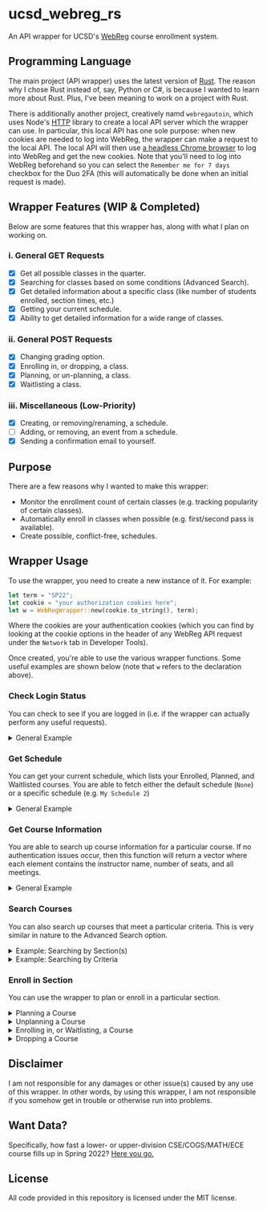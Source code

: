 # ucsd_webreg_rs
An API wrapper for UCSD's [WebReg](https://act.ucsd.edu/webreg2/start) course enrollment system.

## Programming Language
The main project (API wrapper) uses the latest version of [Rust](https://www.rust-lang.org/). The reason why I chose Rust instead of, say, Python or C#, is because I wanted to learn more about Rust. Plus, I've been meaning to work on a project with Rust.

There is additionally another project, creatively namd `webregautoin`, which uses Node's [HTTP](https://nodejs.org/api/http.html) library to create a local API server which the wrapper can use. In particular, this local API has one sole purpose: when new cookies are needed to log into WebReg, the wrapper can make a request to the local API. The local API will then use [a headless Chrome browser](https://github.com/puppeteer/puppeteer) to log into WebReg and get the new cookies. Note that you'll need to log into WebReg beforehand so you can select the `Remember me for 7 days` checkbox for the Duo 2FA (this will automatically be done when an initial request is made).

## Wrapper Features (WIP & Completed)
Below are some features that this wrapper has, along with what I plan on working on.

### i. General GET Requests
- [x] Get all possible classes in the quarter.
- [x] Searching for classes based on some conditions (Advanced Search).
- [x] Get detailed information about a specific class (like number of students enrolled, section times, etc.)
- [x] Getting your current schedule.
- [x] Ability to get detailed information for a wide range of classes.

### ii. General POST Requests
- [x] Changing grading option.
- [x] Enrolling in, or dropping, a class.
- [x] Planning, or un-planning, a class.
- [x] Waitlisting a class.

### iii. Miscellaneous (Low-Priority)
- [x] Creating, or removing/renaming, a schedule.
- [ ] Adding, or removing, an event from a schedule.
- [x] Sending a confirmation email to yourself.

## Purpose
There are a few reasons why I wanted to make this wrapper:
- Monitor the enrollment count of certain classes (e.g. tracking popularity of certain classes).
- Automatically enroll in classes when possible (e.g. first/second pass is available).
- Create possible, conflict-free, schedules.

## Wrapper Usage
To use the wrapper, you need to create a new instance of it. For example:
```rs
let term = "SP22";
let cookie = "your authorization cookies here";
let w = WebRegWrapper::new(cookie.to_string(), term);
```

Where the cookies are your authentication cookies (which you can find by looking at the cookie options in the header of any WebReg API request under the `Network` tab in Developer Tools). 

Once created, you're able to use the various wrapper functions. Some useful examples are shown below (note that `w` refers to the declaration above).

### Check Login Status
You can check to see if you are logged in (i.e. if the wrapper can actually perform any useful requests). 

<details>
<summary>General Example</summary>
<br> 

```rs
if !w.is_valid().await {
    println!("You aren't logged in!");
    return; 
}
```

</details>



### Get Schedule
You can get your current schedule, which lists your Enrolled, Planned, and Waitlisted courses. You are able to fetch either the default schedule (`None`) or a specific schedule (e.g. `My Schedule 2`)

<details>
<summary>General Example</summary>
<br> 
Suppose you wanted to see what courses are currently in your *default* schedule. We can use the following code:

```rs
let my_schedule = w.get_schedule(None).await;
if let Some(schedule) = my_schedule {
    for s in schedule {
        println!("{}", s.to_string());
    }
}
```

This prints out:
```
[A05 / 75220] Ethics And Society II (POLI 28) with Elgin, Samuel Zincke - Enrolled (4 Units, L Grading, 21 / 34)
        [LE] M at 12:00 - 12:50 in CENTR 101
        [LE] W at 12:00 - 12:50 in CENTR 101
        [FI] 2022-06-08 at 11:30 - 14:29 in CENTR 101
        [DI] F at 12:00 - 12:50 in SEQUO 148

... (other courses not listed)
```

**Remark:** If you wanted to see what courses you have planned in some other schedule, you can replace `None` with `Some("your schedule name here")`. 
</details>


### Get Course Information
You are able to search up course information for a particular course. If no authentication issues occur, then this function will return a vector where each element contains the instructor name, number of seats, and all meetings.  

<details>
<summary>General Example</summary>
<br> 
Suppose we wanted to look up all CSE 101 sections. We can use the following code:

```rs
let courses_101 = w.get_course_info("CSE", "101").await;
if let Some(courses) = courses_101 {
    for c in courses {
        println!("{}", c.to_string());
    }
}
```

This prints out:
```
[CSE 101] [A01 / 079914] Dasgupta, Sanjoy: 0/116 (WL: 0)
        [LE] TuTh at 9:30 - 10:50 in CENTR 119
        [DI] F at 15:00 - 15:50 in CENTR 119
        [FI] 2022-06-04 at 11:30 - 14:29 in WLH 2001

[CSE 101] [B01 / 079915] Impagliazzo, Russell: 0/116 (WL: 0)
        [LE] TuTh at 14:00 - 15:20 in WLH 2005
        [DI] F at 16:00 - 16:50 in CENTR 119
        [FI] 2022-06-04 at 11:30 - 14:29 in WLH 2005
```

</details>

### Search Courses
You can also search up courses that meet a particular criteria. This is very similar in nature to the Advanced Search option.

<details>
<summary>Example: Searching by Section(s)</summary>
<br> 
Suppose we wanted to search for specific sections. In our example below, we'll search for one section of CSE 100, one section of Math 184, and one section of POLI 28. The following code will do just that: 

```rs
let search_res = w
    .search_courses_detailed(SearchType::ByMultipleSections(&[
        "079913", "078616", "075219",
    ]))
    .await;
if let Some(res) = search_res {
    for r in res {
        println!("{}", r.to_string());
    }
}
```

This prints out:
```
[CSE 100] [B02 / 079913] Staff: 0/68 (WL: 0)
        [LE] MWF at 10:00 - 10:50 in CENTR 119
        [DI] W at 17:00 - 17:50 in CSB 002
        [FI] 2022-06-04 at 8:00 - 10:59 in WLH 2005

[MATH 184] [A03 / 078616] Kane, Daniel Mertz: 27/35 (WL: 0)
        [LE] MWF at 16:00 - 16:50 in HSS 1330
        [DI] Th at 19:00 - 19:50 in APM 7321
        [FI] 2022-06-09 at 15:00 - 17:59 in HSS 1330

[POLI 28] [A04 / 075219] Elgin, Samuel Zincke: 26/34 (WL: 0)
        [LE] MW at 12:00 - 12:50 in CENTR 101
        [DI] W at 16:00 - 16:50 in SOLIS 111
        [FI] 2022-06-08 at 11:30 - 14:29 in CENTR 101
```

</details>

<details>
<summary>Example: Searching by Criteria</summary>
<br> 

Suppose we wanted to search for any lower- or upper-division CSE course. We can use the following code:

```rs 
let search_res = w
    .search_courses_detailed(SearchType::Advanced(
        &SearchRequestBuilder::new()
            .add_department("CSE")
            .filter_courses_by(CourseLevelFilter::UpperDivision)
            .filter_courses_by(CourseLevelFilter::LowerDivision),
    ))
    .await;

if let Some(r) = search_res{
    for c in r {
        println!("{}", c.to_string());
    }
}
```

This prints out:
```
[CSE 6R] [A01 / 077385] Moshiri, Alexander Niema: 14/150 (WL: 0)
        [LE] MWF at 11:00 - 11:50 in RCLAS R05
        [DI] W at 12:00 - 12:50 in RCLAS R05
        [MI] 2022-04-30 at 10:00 - 10:50 in RCLAS R05

... (other courses not listed)

[CSE 185] [A03 / 077491] Gymrek, Melissa Ann: 34/38 (WL: 0)
        [LE] MW at 11:00 - 11:50 in CENTR 105
        [LA] MW at 13:00 - 14:50 in EBU3B B270
```

</details>



### Enroll in Section
You can use the wrapper to plan or enroll in a particular section. 

<details>
<summary>Planning a Course</summary>
<br> 
Suppose you wanted to plan a section of CSE 100 to your default schedule. You can use the following code:

```rs
w.add_to_plan(PlanAdd {
    subject_code: "CSE",
    course_code: "100",
    section_number: "079911",
    section_code: "A01",
    // Using S/U grading.
    grading_option: Some("S"),
    // Put in default schedule
    schedule_name: None,
    unit_count: 4
}, true).await;
```

This will return `true` if the planning succeeded and `false` otherwise.

**Remark:** If you wanted to see what courses you have planned in some other schedule, you can replace `None` with `Some("your schedule name here")`. 

</details>

<details>
<summary>Unplanning a Course</summary>
<br> 
Suppose you want to remove the section of CSE 100 from your default schedule. You can use the following code:

```rs
w.remove_from_plan("079911", None).await;
```

This will return `true` if the removal succeeded and `false` otherwise.

**Remark:** If you wanted to see what courses you have planned in some other schedule, you can replace `None` with `Some("your schedule name here")`. 

</details>

<details>
<summary>Enrolling in, or Waitlisting, a Course</summary>
<br> 
Suppose your enrollment time is here and you want to enroll/waitlist in a specific section of CSE 95. You can use the following code:

```rs
w.add_section(
    // To waitlist, use `false` instead.
    true,
    EnrollWaitAdd {
        // All you need is a section ID
        section_number: "078483",
        // Using the default grading option
        grading_option: None,
        // And the default unit count
        unit_count: None,
    },
    true
).await;
```

This will return `true` if you were able to enroll/waitlist in the section and `false` otherwise. Additionally, if you are able to enroll/waitlist in said section, this function will also call an API endpoint which unplans said class from all of your schedules.

</details>

<details>
<summary>Dropping a Course</summary>
<br> 
Suppose your enrollment time is here and you decide to drop CSE 95. You can use the following code:

```rs
// If this course is on the waitlist, use `false` instead.
w.drop_section(true, "078483").await;
```

This will return `true` if dropping was successful and `false` otherwise.


</details>




## Disclaimer
I am not responsible for any damages or other issue(s) caused by any use of this wrapper. In other words, by using this wrapper, I am not responsible if you somehow get in trouble or otherwise run into problems.

## Want Data?
Specifically, how fast a lower- or upper-division CSE/COGS/MATH/ECE course fills up in Spring 2022? [Here you go.](https://github.com/ewang2002/UCSDHistEnrollData)

## License
All code provided in this repository is licensed under the MIT license. 